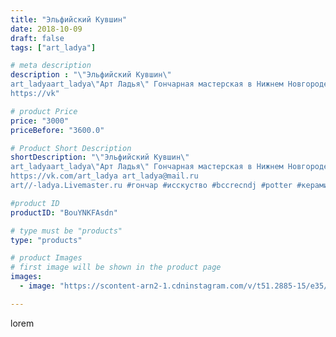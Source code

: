 ```yaml
---
title: "Эльфийский Кувшин"
date: 2018-10-09
draft: false
tags: ["art_ladya"]

# meta description
description : "\"Эльфийский Кувшин\" 
art_ladyaart_ladya\"Арт Ладья\" Гончарная мастерская в Нижнем Новгороде. Изготовление керамики и мастер//-классы по обучению. 
https://vk"

# product Price
price: "3000"
priceBefore: "3600.0"

# Product Short Description
shortDescription: "\"Эльфийский Кувшин\" 
art_ladyaart_ladya\"Арт Ладья\" Гончарная мастерская в Нижнем Новгороде. Изготовление керамики и мастер//-классы по обучению. 
https://vk.com/art_ladya art_ladya@mail.ru 
art//-ladya.Livemaster.ru #гончар #исскуство #bccrecndj #potter #керамикадляинтерьера #керамикаручнаяработа #гончарнаямастерская #керамиканазаказ #handmade #посудаизглины #керамика #гончарнаяпосуда #эксклюзивнаякерамика #dishes #decor #ceramicar #warrior #claygoods #restaurant #earthenware #ceramic #design #elfish #gifts #decanter #ceramicart #jug #эльфийскийкувшин #clay #авторскаякерамика"

#product ID
productID: "BouYNKFAsdn"

# type must be "products"
type: "products"

# product Images
# first image will be shown in the product page
images:
  - image: "https://scontent-arn2-1.cdninstagram.com/v/t51.2885-15/e35/42069064_139691913655530_7533685578738513001_n.jpg?se=7&tp=1&_nc_ht=scontent-arn2-1.cdninstagram.com&_nc_cat=106&_nc_ohc=ZwhJkqwiwR8AX-n9uX9&ccb=7-4&oh=617d8252a881c7c896f67186221ada0e&oe=6082760E&_nc_sid=86f79a&ig_cache_key=MTg4NjU1MTc1MTIwNTc2NzAxNQ%3D%3D.2-ccb7-4"

---
```

lorem
